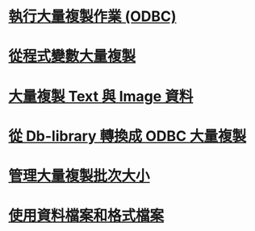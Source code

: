 # [執行大量複製作業 (ODBC)](performing-bulk-copy-operations-odbc.md)
# [從程式變數大量複製](bulk-copying-from-program-variables.md)
# [大量複製 Text 與 Image 資料](bulk-copying-text-and-image-data.md)
# [從 Db-library 轉換成 ODBC 大量複製](converting-from-db-library-to-odbc-bulk-copy.md)
# [管理大量複製批次大小](managing-bulk-copy-batch-sizes.md)
# [使用資料檔案和格式檔案](using-data-files-and-format-files.md)

